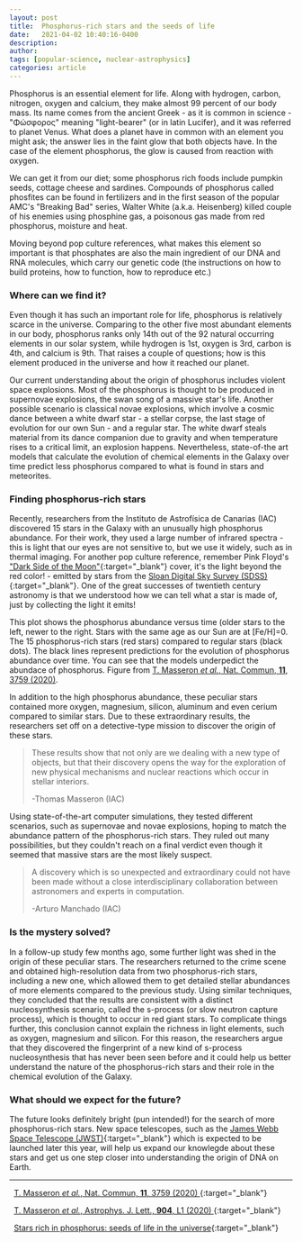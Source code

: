 ```yaml
---
layout: post
title:  Phosphorus-rich stars and the seeds of life
date:   2021-04-02 10:40:16-0400
description:
author:
tags: [popular-science, nuclear-astrophysics]
categories: article
---
```



Phosphorus is an essential element for life. Along with hydrogen, carbon, nitrogen, oxygen and calcium, they make almost 99 percent of our body mass. Its name comes from the ancient Greek - as it is common in science - "Φώσφορος" meaning "light-bearer" (or in latin Lucifer), and it was referred to planet Venus. What does a planet have in common with an element you might ask; the answer lies in the faint glow that both objects have. In the case of the element phosphorus, the glow is caused from reaction with oxygen.

We can get it from our diet; some phosphorus rich foods include pumpkin seeds, cottage cheese and sardines. Compounds of phosphorus called phosfites can be found in fertilizers and in the first season of the popular AMC's "Breaking Bad" series, Walter White (a.k.a. Heisenberg) killed couple of his enemies using phosphine gas, a poisonous gas made from red phosphorus, moisture and heat.

Moving beyond pop culture references, what makes this element so important is that phosphates are also the main ingredient of our DNA and RNA molecules, which carry our genetic code (the instructions on how to build proteins, how to function, how to reproduce etc.)


### Where can we find it?

Even though it has such an important role for life, phosphorus is relatively scarce in the universe. Comparing to the other five most abundant elements in our body, phosphorus ranks only 14th out of the 92 natural occurring elements in our solar system, while hydrogen is 1st, oxygen is 3rd, carbon is 4th, and calcium is 9th. That raises a couple of questions; how is this element produced in the universe and how it reached our planet.

Our current understanding about the origin of phosphorus includes violent space explosions. Most of the phosphorus is thought to be produced in supernovae explosions, the swan song of a massive star's life. Another possible scenario is classical novae explosions, which involve a cosmic dance between a white dwarf star - a stellar corpse, the last stage of evolution for our own Sun - and a regular star. The white dwarf steals material from its dance companion due to gravity and when temperature rises to a critical limit, an explosion happens. Nevertheless, state-of-the art models that calculate the evolution of chemical elements in the Galaxy over time predict less phosphorus compared to what is found in stars and meteorites.


### Finding phosphorus-rich stars

Recently, researchers from the Instituto de Astrofísica de Canarias (IAC) discovered 15 stars in the Galaxy with an unusually high phosphorus abundance. For their work, they used a large number of infrared spectra - this is light that our eyes are not sensitive to, but we use it widely, such as in thermal imaging. For another pop culture reference, remember Pink Floyd's ["Dark Side of the Moon"](https://upload.wikimedia.org/wikipedia/en/3/3b/Dark_Side_of_the_Moon.png){:target="\_blank"} cover, it's the light beyond the red color! - emitted by stars from the [Sloan Digital Sky Survey (SDSS)](https://www.sdss.org/){:target="\_blank"}. One of the great successes of twentieth century astronomy is that we understood how we can tell what a star is made of, just by collecting the light it emits!


<div class="row justify-content-sm-center">
    <div class="col-sm mt-1 mt-md-0">
        <img class="img-fluid" src="{{ site.baseurl }}/assets/img/nature_1.webp" alt="" data-zoomable=""/>
    </div>
    <div class="caption">
      This plot shows the phosphorus abundance versus time (older stars to the left, newer to the right. Stars with the same age as our Sun are at [Fe/H]=0. The 15 phosphorus-rich stars (red stars) compared to regular stars (black dots). The black lines represent predictions for the evolution of phosphorus abundance over time. You can see that the models underpedict the abundace of phosphorus. Figure from <a href="https://www.nature.com/articles/s41467-020-17649-9" target=_blank>T. Masseron <i>et al.</i>, Nat. Commun, <b>11</b>, 3759 (2020)</a>.
</div>
</div>

In addition to the high phosphorus abundance, these peculiar stars contained more oxygen, magnesium, silicon, aluminum and even cerium compared to similar stars. Due to these extraordinary results, the researchers set off on a detective-type mission to discover the origin of these stars.

><i class="fas fa-quote-left"></i> These results show that not only are we dealing with a new type of objects, but that their discovery opens the way for
>the exploration of new physical mechanisms and nuclear reactions which occur in stellar interiors.
>
>-Thomas Masseron (IAC)

Using state-of-the-art computer simulations, they tested different scenarios, such as supernovae and novae explosions, hoping to match the abundance pattern of the phosphorus-rich stars. They ruled out many possibilities, but they couldn't reach on a final verdict even though it seemed that massive stars are the most likely suspect.


><i class="fas fa-quote-left"></i>  A discovery which is so unexpected and extraordinary could not have been made
without a close interdisciplinary collaboration between astronomers and experts in computation.
>
>-Arturo Manchado (IAC)


### Is the mystery solved?

In a follow-up study few months ago, some further light was shed in the origin of these peculiar stars. The researchers returned to the crime scene and obtained high-resolution data from two phosphorus-rich stars, including a new one, which allowed them to get detailed stellar abundances of more elements compared to the previous study. Using similar techniques, they concluded that the results are consistent with a distinct nucleosynthesis scenario, called the s-process (or slow neutron capture process), which is thought to occur in red giant stars. To complicate things further, this conclusion cannot explain the richness in light elements, such as oxygen, magnesium and silicon. For this reason, the researchers argue that they discovered the fingerprint of a new kind of s-process nucleosynthesis that has never been seen before and it could help us better understand the nature of the phosphorus-rich stars and their role in the chemical evolution of the Galaxy.


### What should we expect for the future?

The future looks definitely bright (pun intended!) for the search of more phosphorus-rich stars. New space telescopes, such as the [James Webb Space Telescope (JWST)](https://www.jwst.nasa.gov/){:target="\_blank"} which is expected to be launched later this year, will help us expand our knowlegde about these stars and get us one step closer into understanding the origin of DNA on Earth.

---

<i class="fa fa-file-alt"></i> &nbsp; [T. Masseron *et al.*, Nat. Commun, **11**, 3759 (2020) ](https://www.nature.com/articles/s41467-020-17649-9){:target="\_blank"}

<i class="fa fa-file-alt"></i> &nbsp; [T. Masseron *et al.*, Astrophys. J. Lett., **904**, L1 (2020) ](https://iopscience.iop.org/article/10.3847/2041-8213/abc6ac){:target="\_blank"}

<i class="far fa-newspaper"></i> &nbsp; [Stars rich in phosphorus: seeds of life in the universe](https://www.iac.es/en/outreach/news/stars-rich-phosphorus-seeds-life-universe){:target="\_blank"}
